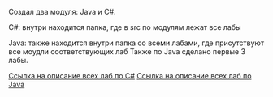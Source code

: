 Создал два модуля: Java и C#.


C#: внутри находится папка, где в src по модулям лежат все лабы

Java: также находится внутри папка со всеми лабами, где присутствуют все моудли соответствующих лаб
Также по Java сделано первые 3 лабы.

[Ссылка на описание всех лаб по С#]()
[Ссылка на описание всех лаб по Java](https://gist.github.com/DianaNeumann/8ef03e192895c857656371f0e6818e62)
